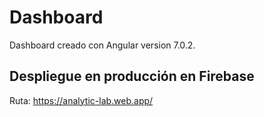 # Dashboard

Dashboard creado con Angular version 7.0.2.

## Despliegue en producción en Firebase
Ruta: https://analytic-lab.web.app/
